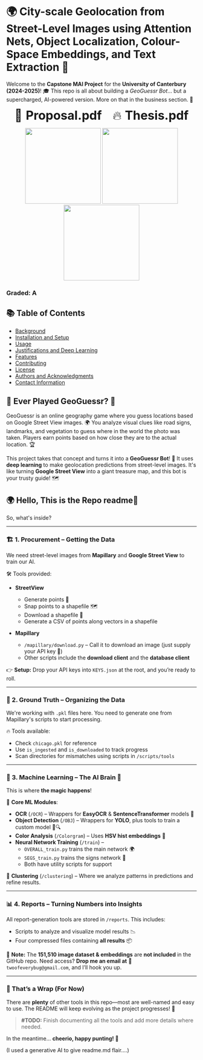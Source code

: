 # 🌍 City-scale Geolocation from Street-Level Images using Attention Nets, Object Localization, Colour-Space Embeddings, and Text Extraction 🚀

Welcome to the **Capstone MAI Project** for the **University of Canterbury (2024-2025)**! 🎓 This repo is all about building a *GeoGuessr Bot*... but a supercharged, AI-powered version. More on that in the business section. 📍

<p align="center">
  <a href="https://github.com/2of/Deep-Learning-City-Scale-GeoLocalization-Model/blob/main/proposal.pdf" style="text-decoration: none; font-size: 2rem;">
    🚀 <strong>Proposal.pdf</strong>
  </a> &nbsp;&nbsp;&nbsp;&nbsp;
  <a href="https://github.com/2of/Deep-Learning-City-Scale-GeoLocalization-Model/blob/main/THESIS_mini.pdf" style="text-decoration: none; font-size: 2rem;">
    🔥 <strong>Thesis.pdf</strong>
  </a>
</p>

<p align="center"> 
  <img src="./docs/gitembeds/header1.png" width="200" height="200" /> 
  <img src="./docs/gitembeds/thinking.gif" width="200" height="200" /> 
  <img src="./docs/gitembeds/springfield_w_point.jpg" width="200" height="200" /> 
</p> 


### Graded: A

## 📚 Table of Contents
- [Background](#background)
- [Installation and Setup](#installation-and-setup)
- [Usage](#usage)
- [Justifications and Deep Learning](#justifications-and-deep-learning)
- [Features](#features)
- [Contributing](#contributing)
- [License](#license)
- [Authors and Acknowledgments](#authors-and-acknowledgments)
- [Contact Information](#contact-information)

## 🧭 Ever Played GeoGuessr? 🧭

GeoGuessr is an online geography game where you guess locations based on Google Street View images. 🌍 You analyze visual clues like road signs, landmarks, and vegetation to guess where in the world the photo was taken. Players earn points based on how close they are to the actual location. 🏆

This project takes that concept and turns it into a **GeoGuessr Bot**! 🚀 It uses **deep learning** to make geolocation predictions from street-level images. It's like turning **Google Street View** into a giant treasure map, and this bot is your trusty guide! 🗺







## 🌍 Hello, This is the Repo readme🚀  


So, what's inside? 

---

### 🏗️ 1. Procurement – Getting the Data  
We need street-level images from **Mapillary** and **Google Street View** to train our AI.  

🛠 Tools provided:  
- **StreetView**  
  - Generate points 📍  
  - Snap points to a shapefile 🗺️  
  - Download a shapefile 📂  
  - Generate a CSV of points along vectors in a shapefile  

- **Mapillary**  
  - `/mapillary/download.py` – Call it to download an image (just supply your API key 🔑)  
  - Other scripts include the **download client** and the **database client**  

👉 **Setup:** Drop your API keys into `KEYS.json` at the root, and you’re ready to roll.  

---

### 🎯 2. Ground Truth – Organizing the Data  
We're working with `.pkl` files here. You need to generate one from Mapillary's scripts to start processing.  

🔥 Tools available:  
- Check `chicago.pkl` for reference  
- Use `is_ingested` and `is_downloaded` to track progress  
- Scan directories for mismatches using scripts in `/scripts/tools`  

---

### 🤖 3. Machine Learning – The AI Brain 🧠  
This is where **the magic happens**!  

📂 **Core ML Modules**:  
- **OCR** (`/OCR`) – Wrappers for **EasyOCR** & **SentenceTransformer** models 📝  
- **Object Detection** (`/OBJ`) – Wrappers for **YOLO**, plus tools to train a custom model 🚗🔍  
- **Color Analysis** (`/Colorgram`) – Uses **HSV hist embeddings** 🎨  
- **Neural Network Training** (`/train`) –  
  - `OVERALL_train.py` trains the main network 🌍  
  - `SEGS_train.py` trains the signs network 🚏  
  - Both have utility scripts for support  

📌 **Clustering** (`/clustering`) – Where we analyze patterns in predictions and refine results.  

---

### 📊 4. Reports – Turning Numbers into Insights  
All report-generation tools are stored in `/reports`. This includes:  
- Scripts to analyze and visualize model results 📉  
- Four compressed files containing **all results** 📦  

📌 **Note:** The **151,510 image dataset & embeddings** are **not included** in the GitHub repo. Need access? **Drop me an email at** 📩 `twoofeverybug@gmail.com`, and I’ll hook you up.  

---

### 🎉 That’s a Wrap (For Now)  
There are **plenty** of other tools in this repo—most are well-named and easy to use. The README will keep evolving as the project progresses! 🚀  

> **#TODO:** Finish documenting all the tools and add more details where needed.  

In the meantime... **cheerio, happy punting! 🏉**  



(I used a generative AI to give readme.md flair....)